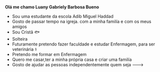 **Olá me chamo Luany Gabriely Barbosa Bueno**
- Sou uma estudante da escola Adib Miguel Haddad
- Gosto de passar tempo na igreja. com a minha familía e com os meus amigos
- Sou Cristã 🐟
- Solteira 
- Futuramente pretendo fazer faculdade e estudar Enfermagem, para ser veterinária ⚕️
- Pretendo me formar em Enfermagem
- Quero me casar,ter a minha própria casa e criar uma familía
- Gosto de ajudar as pessoas independentemente quem seja 
--->
  
